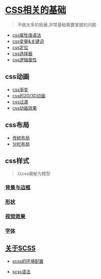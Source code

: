 # [CSS相关的基础](css基础/css.md)

>不做太多的拓展,非常基础需要掌握的问题

* [css属性值语法](css基础/css属性值语法.md)
* [css变量&关键词](css基础/css变量&全局关键字.md)
* [css定位](css基础/定位.md)
* [css选择器](css基础/css选择器.md)
* [css逻辑属性](css基础/css逻辑属性.md)

## css动画

* [css渐变](./css动画/渐变.md)
* [css的2D/3D动画](./css动画/CSS动画2D-3D.md)
* [css过渡](css动画/CSS过渡.md)
* [css动画效果](css动画/CSS动画.md)

## css布局

* [传统布局](css布局/css布局.md)
* [分栏布局](css布局/分栏布局.md)

## css样式

>以css揭秘为模型

### [背景与边框](css样式/背景与边框/背景和边框.md)

### [形状](css样式/形状/形状.md)

### [视觉效果](css样式/视觉效果/视觉效果.md)

### [字体](css样式/字体/css字体.md)

## [关于SCSS](scss/1.相关介绍.md)

* [scss的环境配置](scss/2.环境配置.md)

* [scss语法](scss/3.scss语法.md)
